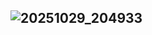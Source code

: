 ## ![20251029_204933](https://github.com/user-attachments/assets/d51ecc2b-3339-471e-a6eb-e3b5a68f0193)
